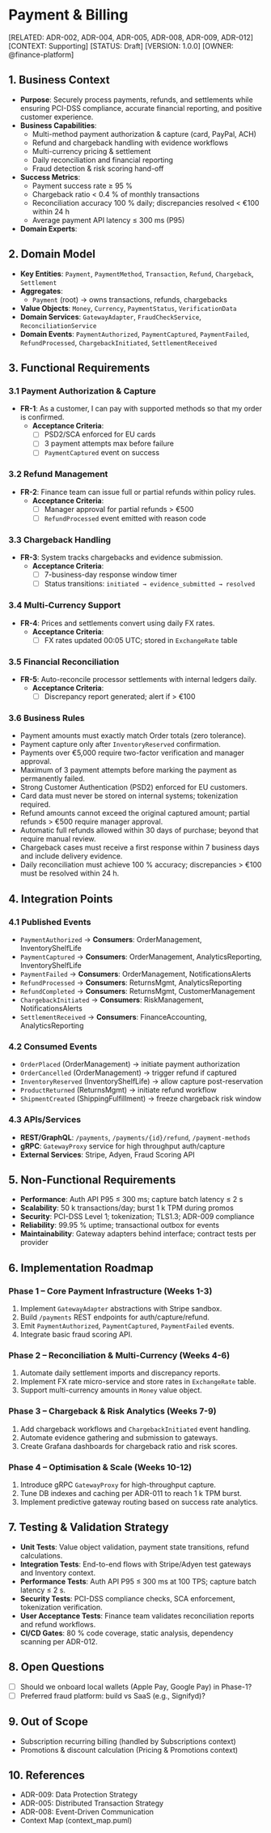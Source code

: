 # Payment & Billing

[RELATED: ADR-002, ADR-004, ADR-005, ADR-008, ADR-009, ADR-012]
[CONTEXT: Supporting]
[STATUS: Draft]
[VERSION: 1.0.0]
[OWNER: @finance-platform]

## 1. Business Context

- **Purpose**: Securely process payments, refunds, and settlements while ensuring PCI-DSS compliance, accurate financial reporting, and positive customer experience.
- **Business Capabilities**:
  - Multi-method payment authorization & capture (card, PayPal, ACH)
  - Refund and chargeback handling with evidence workflows
  - Multi-currency pricing & settlement
  - Daily reconciliation and financial reporting
  - Fraud detection & risk scoring hand-off
- **Success Metrics**:
  - Payment success rate ≥ 95 %
  - Chargeback ratio < 0.4 % of monthly transactions
  - Reconciliation accuracy 100 % daily; discrepancies resolved < €100 within 24 h
  - Average payment API latency ≤ 300 ms (P95)
- **Domain Experts**:
<!--- agents:
  - role: Finance Controller
  - role: Risk Analyst
  - role: Payment Gateway Lead
-->

## 2. Domain Model

- **Key Entities**: `Payment`, `PaymentMethod`, `Transaction`, `Refund`, `Chargeback`, `Settlement`
- **Aggregates**:
  - `Payment` (root) → owns transactions, refunds, chargebacks
- **Value Objects**: `Money`, `Currency`, `PaymentStatus`, `VerificationData`
- **Domain Services**: `GatewayAdapter`, `FraudCheckService`, `ReconciliationService`
- **Domain Events**: `PaymentAuthorized`, `PaymentCaptured`, `PaymentFailed`, `RefundProcessed`, `ChargebackInitiated`, `SettlementReceived`

## 3. Functional Requirements

### 3.1 Payment Authorization & Capture

- **FR-1**: As a customer, I can pay with supported methods so that my order is confirmed.
  - **Acceptance Criteria**:
    - [ ] PSD2/SCA enforced for EU cards
    - [ ] 3 payment attempts max before failure
    - [ ] `PaymentCaptured` event on success

### 3.2 Refund Management

- **FR-2**: Finance team can issue full or partial refunds within policy rules.
  - **Acceptance Criteria**:
    - [ ] Manager approval for partial refunds > €500
    - [ ] `RefundProcessed` event emitted with reason code

### 3.3 Chargeback Handling

- **FR-3**: System tracks chargebacks and evidence submission.
  - **Acceptance Criteria**:
    - [ ] 7-business-day response window timer
    - [ ] Status transitions: `initiated → evidence_submitted → resolved`

### 3.4 Multi-Currency Support

- **FR-4**: Prices and settlements convert using daily FX rates.
  - **Acceptance Criteria**:
    - [ ] FX rates updated 00:05 UTC; stored in `ExchangeRate` table

### 3.5 Financial Reconciliation

- **FR-5**: Auto-reconcile processor settlements with internal ledgers daily.
  - **Acceptance Criteria**:
    - [ ] Discrepancy report generated; alert if > €100

### 3.6 Business Rules

- Payment amounts must exactly match Order totals (zero tolerance).
- Payment capture only after `InventoryReserved` confirmation.
- Payments over €5,000 require two-factor verification and manager approval.
- Maximum of 3 payment attempts before marking the payment as permanently failed.
- Strong Customer Authentication (PSD2) enforced for EU customers.
- Card data must never be stored on internal systems; tokenization required.
- Refund amounts cannot exceed the original captured amount; partial refunds > €500 require manager approval.
- Automatic full refunds allowed within 30 days of purchase; beyond that require manual review.
- Chargeback cases must receive a first response within 7 business days and include delivery evidence.
- Daily reconciliation must achieve 100 % accuracy; discrepancies > €100 must be resolved within 24 h.

## 4. Integration Points

### 4.1 Published Events

- `PaymentAuthorized` → **Consumers**: OrderManagement, InventoryShelfLife
- `PaymentCaptured` → **Consumers**: OrderManagement, AnalyticsReporting, InventoryShelfLife
- `PaymentFailed` → **Consumers**: OrderManagement, NotificationsAlerts
- `RefundProcessed` → **Consumers**: ReturnsMgmt, AnalyticsReporting
- `RefundCompleted` → **Consumers**: ReturnsMgmt, CustomerManagement
- `ChargebackInitiated` → **Consumers**: RiskManagement, NotificationsAlerts
- `SettlementReceived` → **Consumers**: FinanceAccounting, AnalyticsReporting

### 4.2 Consumed Events

- `OrderPlaced` (OrderManagement) → initiate payment authorization
- `OrderCancelled` (OrderManagement) → trigger refund if captured
- `InventoryReserved` (InventoryShelfLife) → allow capture post-reservation
- `ProductReturned` (ReturnsMgmt) → initiate refund workflow
- `ShipmentCreated` (ShippingFulfillment) → freeze chargeback risk window

### 4.3 APIs/Services

- **REST/GraphQL**: `/payments`, `/payments/{id}/refund`, `/payment-methods`
- **gRPC**: `GatewayProxy` service for high throughput auth/capture
- **External Services**: Stripe, Adyen, Fraud Scoring API

## 5. Non-Functional Requirements

- **Performance**: Auth API P95 ≤ 300 ms; capture batch latency ≤ 2 s
- **Scalability**: 50 k transactions/day; burst 1 k TPM during promos
- **Security**: PCI-DSS Level 1; tokenization; TLS1.3; ADR-009 compliance
- **Reliability**: 99.95 % uptime; transactional outbox for events
- **Maintainability**: Gateway adapters behind interface; contract tests per provider

## 6. Implementation Roadmap

### Phase 1 – Core Payment Infrastructure (Weeks 1-3)

1. Implement `GatewayAdapter` abstractions with Stripe sandbox.
2. Build `/payments` REST endpoints for auth/capture/refund.
3. Emit `PaymentAuthorized`, `PaymentCaptured`, `PaymentFailed` events.
4. Integrate basic fraud scoring API.

### Phase 2 – Reconciliation & Multi-Currency (Weeks 4-6)

1. Automate daily settlement imports and discrepancy reports.
2. Implement FX rate micro-service and store rates in `ExchangeRate` table.
3. Support multi-currency amounts in `Money` value object.

### Phase 3 – Chargeback & Risk Analytics (Weeks 7-9)

1. Add chargeback workflows and `ChargebackInitiated` event handling.
2. Automate evidence gathering and submission to gateways.
3. Create Grafana dashboards for chargeback ratio and risk scores.

### Phase 4 – Optimisation & Scale (Weeks 10-12)

1. Introduce gRPC `GatewayProxy` for high-throughput capture.
2. Tune DB indexes and caching per ADR-011 to reach 1 k TPM burst.
3. Implement predictive gateway routing based on success rate analytics.

## 7. Testing & Validation Strategy

- **Unit Tests**: Value object validation, payment state transitions, refund calculations.
- **Integration Tests**: End-to-end flows with Stripe/Adyen test gateways and Inventory context.
- **Performance Tests**: Auth API P95 ≤ 300 ms at 100 TPS; capture batch latency ≤ 2 s.
- **Security Tests**: PCI-DSS compliance checks, SCA enforcement, tokenization verification.
- **User Acceptance Tests**: Finance team validates reconciliation reports and refund workflows.
- **CI/CD Gates**: 80 % code coverage, static analysis, dependency scanning per ADR-012.

## 8. Open Questions

- [ ] Should we onboard local wallets (Apple Pay, Google Pay) in Phase-1?
- [ ] Preferred fraud platform: build vs SaaS (e.g., Signifyd)?

## 9. Out of Scope

- Subscription recurring billing (handled by Subscriptions context)
- Promotions & discount calculation (Pricing & Promotions context)

## 10. References

- ADR-009: Data Protection Strategy
- ADR-005: Distributed Transaction Strategy
- ADR-008: Event-Driven Communication
- Context Map (context_map.puml)
